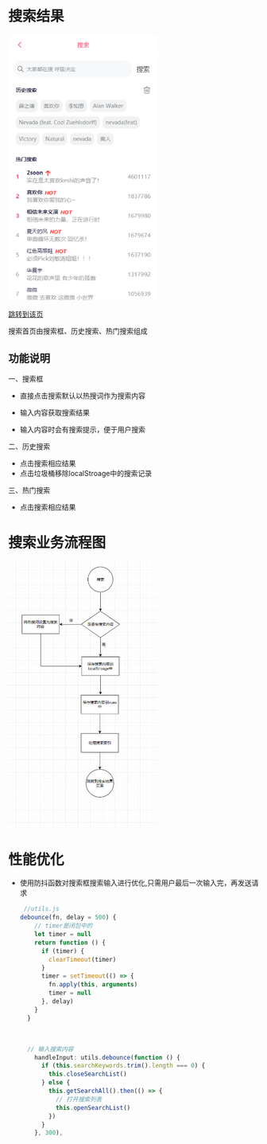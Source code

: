 # 搜索结果

 



<img src="./images/searchPage.png" width="300"/>

[跳转到该页](http://www.happy6year.com/#/)

搜索首页由搜索框、历史搜索、热门搜索组成

## 功能说明

一、搜索框

- 直接点击搜索默认以热搜词作为搜索内容


- 输入内容获取搜索结果
- 输入内容时会有搜索提示，便于用户搜索

二、历史搜索

- 点击搜索相应结果
- 点击垃圾桶移除localStroage中的搜索记录

三、热门搜索

- 点击搜索相应结果

# 搜索业务流程图



<img src="./images/搜索业务流程图.png" width="300"/>



# 性能优化

- 使用防抖函数对搜索框搜索输入进行优化,只需用户最后一次输入完，再发送请求

  ```javascript
   //utils.js
  debounce(fn, delay = 500) {
      // timer是闭包中的
      let timer = null
      return function () {
        if (timer) {
          clearTimeout(timer)
        }
        timer = setTimeout(() => {
          fn.apply(this, arguments)
          timer = null
        }, delay)
      }
    }
  ```

  ​

  ```javascript
    // 输入搜索内容
      handleInput: utils.debounce(function () {
        if (this.searchKeywords.trim().length === 0) {
          this.closeSearchList()
        } else {
          this.getSearchAll().then(() => {
            // 打开搜索列表
            this.openSearchList()
          })
        }
      }, 300),
  ```

  ​







​